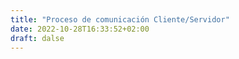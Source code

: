 ```yaml
---
title: "Proceso de comunicación Cliente/Servidor"
date: 2022-10-28T16:33:52+02:00
draft: dalse
---
```


